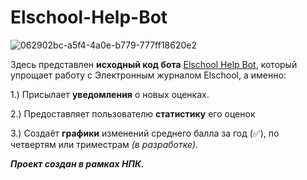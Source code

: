 # Elschool-Help-Bot

![062902bc-a5f4-4a0e-b779-777ff18620e2](https://user-images.githubusercontent.com/128232763/226109251-6e8c53aa-d461-40b3-9d5d-afb40bc38b2c.jpg)

Здесь представлен **исходный код бота** [Elschool Help Bot](https://t.me/elschool_help_bot), который упрощает работу с Электронным журналом Elschool, а именно:

1.) Присылает **уведомления** о новых оценках.

2.) Предоставляет пользователю **статистику** его оценок

3.) Создаёт **графики** изменений среднего балла за год (✅), по четвертям или триместрам *(в разработке)*.

***Проект создан в рамках НПК.*** 
